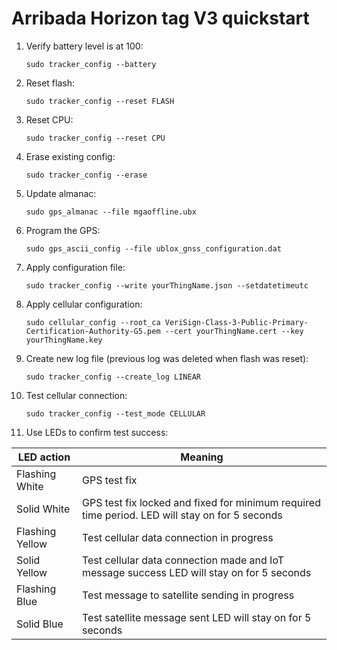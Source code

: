 # Arribada Horizon tag V3 quickstart

1. Verify battery level is at 100:

   ``sudo tracker_config --battery``
   
2. Reset flash:

   ``sudo tracker_config --reset FLASH``
   
3. Reset CPU:

   ``sudo tracker_config --reset CPU``
    
4. Erase existing config:

    ``sudo tracker_config --erase``

5. Update almanac:

    ``sudo gps_almanac --file mgaoffline.ubx``

5. Program the GPS:

    ``sudo gps_ascii_config --file ublox_gnss_configuration.dat``

6. Apply configuration file:

    ``sudo tracker_config --write yourThingName.json --setdatetimeutc``

7. Apply cellular configuration:

    ``sudo cellular_config --root_ca VeriSign-Class-3-Public-Primary-Certification-Authority-G5.pem --cert yourThingName.cert --key yourThingName.key``

8. Create new log file (previous log was deleted when flash was reset):
    
    ``sudo tracker_config --create_log LINEAR``

9. Test cellular connection:

    ``sudo tracker_config --test_mode CELLULAR``

10. Use LEDs to confirm test success:

| LED action      | Meaning                                                                                          |
|-----------------|--------------------------------------------------------------------------------------------------|
|Flashing White   |   GPS test fix                                                                                   |
|Solid White      |   GPS test fix locked and fixed for minimum required time period. LED will stay on for 5 seconds |
|Flashing Yellow  |   Test cellular data connection in progress                                                      |
|Solid Yellow     |   Test cellular data connection made and IoT message success LED will stay on for 5 seconds      |
|Flashing Blue    |   Test message to satellite sending in progress                                                  |
|Solid Blue       |   Test satellite message sent LED will stay on for 5 seconds                                     |


